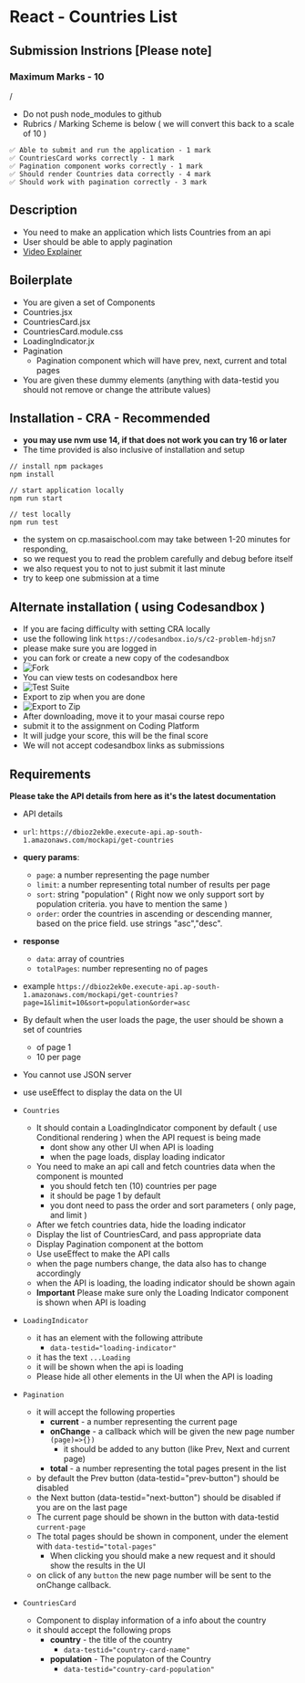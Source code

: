 # React - Countries List

## Submission Instrions [Please note]

### Maximum Marks - 10
/
- Do not push node_modules to github
- Rubrics / Marking Scheme is below ( we will convert this back to a scale of 10 )

```
✅ Able to submit and run the application - 1 mark
✅ CountriesCard works correctly - 1 mark
✅ Pagination component works correctly - 1 mark
✅ Should render Countries data correctly - 4 mark
✅ Should work with pagination correctly - 3 mark
```

## Description

- You need to make an application which lists Countries from an api
- User should be able to apply pagination
- [Video Explainer](https://masai-course.s3.ap-south-1.amazonaws.com/material/videos/35766/eXbOoPOlEDe2qAJwPFRACRw7ukps2X8OQPRBTBiB.mp4)

## Boilerplate

- You are given a set of Components
- Countries.jsx
- CountriesCard.jsx
- CountriesCard.module.css
- LoadingIndicator.jx
- Pagination
  - Pagination component which will have prev, next, current and total pages
- You are given these dummy elements (anything with data-testid you should not remove or change the attribute values)

## Installation - CRA - Recommended

- **you may use nvm use 14, if that does not work you can try 16 or later**
- The time provided is also inclusive of installation and setup

```
// install npm packages
npm install

// start application locally
npm run start

// test locally
npm run test
```

- the system on cp.masaischool.com may take between 1-20 minutes for responding,
- so we request you to read the problem carefully and debug before itself
- we also request you to not to just submit it last minute
- try to keep one submission at a time

## Alternate installation ( using Codesandbox )

- If you are facing difficulty with setting CRA locally
- use the following link `https://codesandbox.io/s/c2-problem-hdjsn7`
- please make sure you are logged in
- you can fork or create a new copy of the codesandbox
- ![Fork](https://masai-course.s3.ap-south-1.amazonaws.com/editor/uploads/2022-09-11/Screenshot%202022-09-11%20at%2010.52.33%20PM_721655.png)
- You can view tests on codesandbox here
- ![Test Suite](https://masai-course.s3.ap-south-1.amazonaws.com/editor/uploads/2022-09-11/Screenshot%202022-09-11%20at%2010.54.50%20PM_522331.png)
- Export to zip when you are done
- ![Export to Zip](https://masai-course.s3.ap-south-1.amazonaws.com/editor/uploads/2022-09-11/Screenshot%202022-09-11%20at%2010.53.51%20PM_449006.png)
- After downloading, move it to your masai course repo
- submit it to the assignment on Coding Platform
- It will judge your score, this will be the final score
- We will not accept codesandbox links as submissions

## Requirements
**Please take the API details from here as it's the latest documentation**

- API details
- `url`: `https://dbioz2ek0e.execute-api.ap-south-1.amazonaws.com/mockapi/get-countries`
- **query params**:
  - `page`: a number representing the page number
  - `limit`: a number representing total number of results per page
  - `sort`: string "population" ( Right now we only support sort by population criteria. you have to mention the same )
  - `order`: order the countries in ascending or descending manner, based on the price field. use strings "asc","desc".
- **response**
  - `data`: array of countries
  - `totalPages`: number representing no of pages
- example `https://dbioz2ek0e.execute-api.ap-south-1.amazonaws.com/mockapi/get-countries?page=1&limit=10&sort=population&order=asc`
- By default when the user loads the page, the user should be shown a set of countries
  - of page 1
  - 10 per page
- You cannot use JSON server
- use useEffect to display the data on the UI

- `Countries`

  - It should contain a LoadingIndicator component by default ( use Conditional rendering ) when the API request is being made
    - dont show any other UI when API is loading
    - when the page loads, display loading indicator
  - You need to make an api call and fetch countries data when the component is mounted
    - you should fetch ten (10) countries per page
    - it should be page 1 by default
    - you dont need to pass the order and sort parameters ( only page, and limit )
  - After we fetch countries data, hide the loading indicator
  - Display the list of CountriesCard, and pass appropriate data
  - Display Pagination component at the bottom
  - Use useEffect to make the API calls
  - when the page numbers change, the data also has to change accordingly
  - when the API is loading, the loading indicator should be shown again
  - **Important** Please make sure only the Loading Indicator component is shown when API is loading

- `LoadingIndicator`

  - it has an element with the following attribute
    - `data-testid="loading-indicator"`
  - it has the text `...Loading`
  - it will be shown when the api is loading
  - Please hide all other elements in the UI when the API is loading

- `Pagination`

  - it will accept the following properties
    - **current** - a number representing the current page
    - **onChange** - a callback which will be given the new page number `(page)=>{})`
      - it should be added to any button (like Prev, Next and current page)
    - **total** - a number representing the total pages present in the list
  - by default the Prev button (data-testid="prev-button") should be disabled
  - the Next button (data-testid="next-button") should be disabled if you are on the last page
  - The current page should be shown in the button with data-testid `current-page`
  - The total pages should be shown in component, under the element with `data-testid="total-pages"`
    - When clicking you should make a new request and it should show the results in the UI
  - on click of any `button` the new page number will be sent to the onChange callback.

- `CountriesCard`
  - Component to display information of a info about the country
  - it should accept the following props
    - **country** - the title of the country
      - `data-testid="country-card-name"`
    - **population** - The populaton of the Country
      - `data-testid="country-card-population"`

